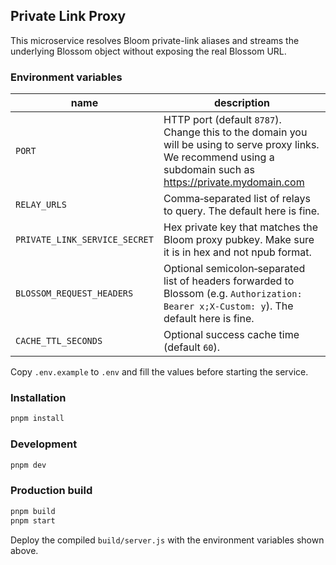 ## Private Link Proxy

This microservice resolves Bloom private-link aliases and streams the underlying
Blossom object without exposing the real Blossom URL.

### Environment variables

| name | description |
| --- | --- |
| `PORT` | HTTP port (default `8787`). Change this to the domain you will be using to serve proxy links. We recommend using a subdomain such as https://private.mydomain.com  |
| `RELAY_URLS` | Comma‑separated list of relays to query. The default here is fine. |
| `PRIVATE_LINK_SERVICE_SECRET` | Hex private key that matches the Bloom proxy pubkey. Make sure it is in hex and not npub format.  |
| `BLOSSOM_REQUEST_HEADERS` | Optional semicolon‑separated list of headers forwarded to Blossom (e.g. `Authorization: Bearer x;X-Custom: y`). The default here is fine. |
| `CACHE_TTL_SECONDS` | Optional success cache time (default `60`). |

Copy `.env.example` to `.env` and fill the values before starting the service.

### Installation

```bash
pnpm install
```

### Development

```bash
pnpm dev
```

### Production build

```bash
pnpm build
pnpm start
```

Deploy the compiled `build/server.js` with the environment variables shown above.